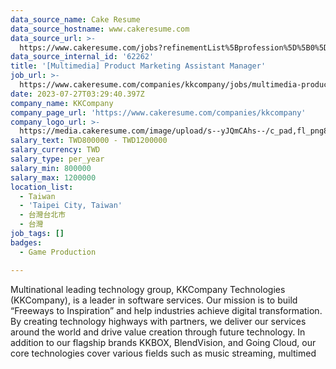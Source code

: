 ```yaml
---
data_source_name: Cake Resume
data_source_hostname: www.cakeresume.com
data_source_url: >-
  https://www.cakeresume.com/jobs?refinementList%5Bprofession%5D%5B0%5D=game-production&range%5Bsalary_range%5D%5Bmin%5D=100000
data_source_internal_id: '62262'
title: '[Multimedia] Product Marketing Assistant Manager'
job_url: >-
  https://www.cakeresume.com/companies/kkcompany/jobs/multimedia-product-marketing-assistant-manager
date: 2023-07-27T03:29:40.397Z
company_name: KKCompany
company_page_url: 'https://www.cakeresume.com/companies/kkcompany'
company_logo_url: >-
  https://media.cakeresume.com/image/upload/s--yJQmCAhs--/c_pad,fl_png8,h_200,w_200/v1637561973/kxxyllrqxnxut3jg0vup.png
salary_text: TWD800000 - TWD1200000
salary_currency: TWD
salary_type: per_year
salary_min: 800000
salary_max: 1200000
location_list:
  - Taiwan
  - 'Taipei City, Taiwan'
  - 台灣台北市
  - 台灣
job_tags: []
badges:
  - Game Production

---
```


Multinational leading technology group, KKCompany Technologies (KKCompany), is a leader in software services. Our mission is to build “Freeways to Inspiration” and help industries achieve digital transformation. By creating technology highways with partners, we deliver our services around the world and drive value creation through future technology. In addition to our flagship brands KKBOX, BlendVision, and Going Cloud, our core technologies cover various fields such as music streaming, multimed